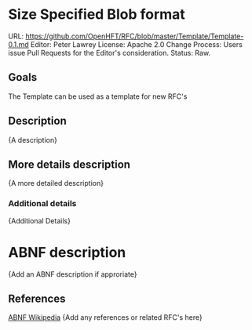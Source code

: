 # Size Specified Blob format

URL: https://github.com/OpenHFT/RFC/blob/master/Template/Template-0.1.md
Editor: Peter Lawrey
License: Apache 2.0
Change Process: Users issue Pull Requests for the Editor's consideration.
Status: Raw.

## Goals
The Template can be used as a template for new RFC's

## Description
{A description}

## More details description
{A more detailed description}

### Additional details
{Additional Details}


# ABNF description
{Add an ABNF description if approriate}

## References

[ABNF Wikipedia](http://en.wikipedia.org/wiki/Augmented_Backus%E2%80%93Naur_Form)
{Add any references or related RFC's here}